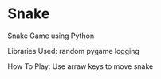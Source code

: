 # Snake
Snake Game using Python

Libraries Used:
random
pygame
logging

How To Play:
Use arraw keys to move snake
